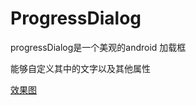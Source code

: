 # ProgressDialog

progressDialog是一个美观的android 加载框

能够自定义其中的文字以及其他属性

 [效果图](http://hanccc.github.io/2015/02/07/Android%E4%B8%ADprogressDialog%E4%B8%AD%E6%BC%82%E4%BA%AE%E7%9A%84%E7%AD%89%E5%BE%85%E6%95%88%E6%9E%9C%E5%AE%9E%E7%8E%B0/)
